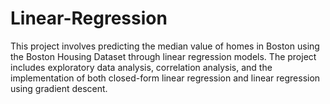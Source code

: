 # Linear-Regression
This project involves predicting the median value of homes in Boston using the Boston Housing Dataset through linear regression models. The project includes exploratory data analysis, correlation analysis, and the implementation of both closed-form linear regression and linear regression using gradient descent.
